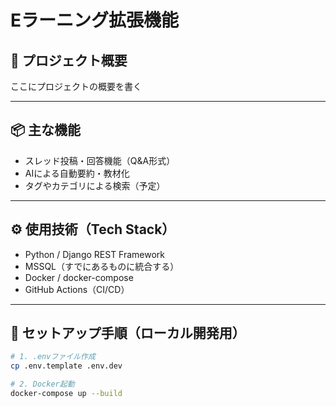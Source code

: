 
# Eラーニング拡張機能

## 📝 プロジェクト概要
<!-- 
このプロジェクトの目的や背景を簡潔に書いてください。
例：「AIを活用してQ&A投稿を要約・教材化できるコミュニティプラットフォームです」 
-->
ここにプロジェクトの概要を書く

---

## 📦 主な機能
<!-- 
提供する機能のリストを箇条書きで。
将来的に追加予定の機能も書いてOK。
-->
- スレッド投稿・回答機能（Q&A形式）
- AIによる自動要約・教材化
- タグやカテゴリによる検索（予定）

---

## ⚙️ 使用技術（Tech Stack）
<!-- 
使用している言語、フレームワーク、ツールなど。
-->
- Python / Django REST Framework
- MSSQL（すでにあるものに統合する）
- Docker / docker-compose
- GitHub Actions（CI/CD）

---

## 🚀 セットアップ手順（ローカル開発用）
```bash
# 1. .envファイル作成
cp .env.template .env.dev

# 2. Docker起動
docker-compose up --build

